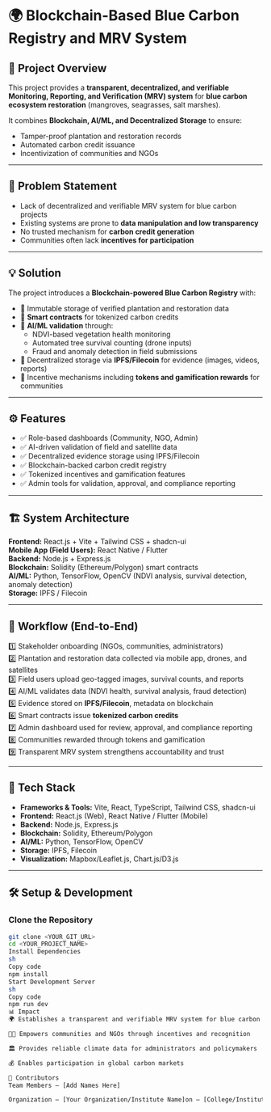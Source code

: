 # 🌍 Blockchain-Based Blue Carbon Registry and MRV System  

## 📌 Project Overview  
This project provides a **transparent, decentralized, and verifiable Monitoring, Reporting, and Verification (MRV) system** for **blue carbon ecosystem restoration** (mangroves, seagrasses, salt marshes).  

It combines **Blockchain, AI/ML, and Decentralized Storage** to ensure:  
- Tamper-proof plantation and restoration records  
- Automated carbon credit issuance  
- Incentivization of communities and NGOs  

---

## 🚩 Problem Statement  
- Lack of decentralized and verifiable MRV system for blue carbon projects  
- Existing systems are prone to **data manipulation and low transparency**  
- No trusted mechanism for **carbon credit generation**  
- Communities often lack **incentives for participation**  

---

## 💡 Solution  
The project introduces a **Blockchain-powered Blue Carbon Registry** with:  
- 📌 Immutable storage of verified plantation and restoration data  
- 📌 **Smart contracts** for tokenized carbon credits  
- 📌 **AI/ML validation** through:  
  - NDVI-based vegetation health monitoring  
  - Automated tree survival counting (drone inputs)  
  - Fraud and anomaly detection in field submissions  
- 📌 Decentralized storage via **IPFS/Filecoin** for evidence (images, videos, reports)  
- 📌 Incentive mechanisms including **tokens and gamification rewards** for communities  

---

## ⚙️ Features  
- ✅ Role-based dashboards (Community, NGO, Admin)  
- ✅ AI-driven validation of field and satellite data  
- ✅ Decentralized evidence storage using IPFS/Filecoin  
- ✅ Blockchain-backed carbon credit registry  
- ✅ Tokenized incentives and gamification features  
- ✅ Admin tools for validation, approval, and compliance reporting  

---

## 🏗️ System Architecture  
**Frontend:** React.js + Vite + Tailwind CSS + shadcn-ui  
**Mobile App (Field Users):** React Native / Flutter  
**Backend:** Node.js + Express.js  
**Blockchain:** Solidity (Ethereum/Polygon) smart contracts  
**AI/ML:** Python, TensorFlow, OpenCV (NDVI analysis, survival detection, anomaly detection)  
**Storage:** IPFS / Filecoin  

---

## 🔄 Workflow (End-to-End)  
1️⃣ Stakeholder onboarding (NGOs, communities, administrators)  
2️⃣ Plantation and restoration data collected via mobile app, drones, and satellites  
3️⃣ Field users upload geo-tagged images, survival counts, and reports  
4️⃣ AI/ML validates data (NDVI health, survival analysis, fraud detection)  
5️⃣ Evidence stored on **IPFS/Filecoin**, metadata on blockchain  
6️⃣ Smart contracts issue **tokenized carbon credits**  
7️⃣ Admin dashboard used for review, approval, and compliance reporting  
8️⃣ Communities rewarded through tokens and gamification  
9️⃣ Transparent MRV system strengthens accountability and trust  

---

## 🚀 Tech Stack  
- **Frameworks & Tools:** Vite, React, TypeScript, Tailwind CSS, shadcn-ui  
- **Frontend:** React.js (Web), React Native / Flutter (Mobile)  
- **Backend:** Node.js, Express.js  
- **Blockchain:** Solidity, Ethereum/Polygon  
- **AI/ML:** Python, TensorFlow, OpenCV  
- **Storage:** IPFS, Filecoin  
- **Visualization:** Mapbox/Leaflet.js, Chart.js/D3.js  

---

## 🛠️ Setup & Development  

### Clone the Repository  
```sh
git clone <YOUR_GIT_URL>
cd <YOUR_PROJECT_NAME>
Install Dependencies
sh
Copy code
npm install
Start Development Server
sh
Copy code
npm run dev
📊 Impact
🌍 Establishes a transparent and verifiable MRV system for blue carbon ecosystems

👩‍🌾 Empowers communities and NGOs through incentives and recognition

🏛️ Provides reliable climate data for administrators and policymakers

💰 Enables participation in global carbon markets

👥 Contributors
Team Members – [Add Names Here]

Organization – [Your Organization/Institute Name]on – [College/Institute Name]
